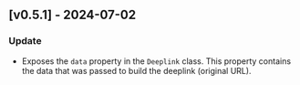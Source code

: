 ## [v0.5.1] - 2024-07-02

### Update

- Exposes the `data` property in the `Deeplink` class. This property contains the data that was passed to build the deeplink (original URL).